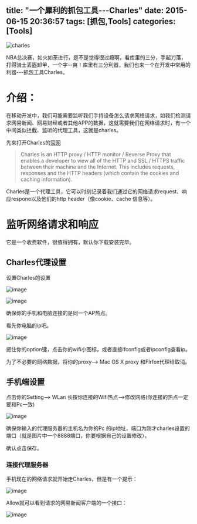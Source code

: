 title: "一个犀利的抓包工具---Charles"
date: 2015-06-15 20:36:57
tags: [抓包,Tools]
categories: [Tools]
---

![charles](http://7xj9f0.com1.z0.glb.clouddn.com/QQ20150918-1@2x.png)

NBA总决赛，如火如荼进行，是不是觉得很过瘾啊，看库里的三分，手起刀落，打得骑士丢盔卸甲，一个字--爽！库里有三分利器，我们也来一个在开发中常用的利器---抓包工具Charles。

# 介绍：


在移动开发中，我们可能需要监听我们手持设备怎么请求网络请求，如我们检测请求网易新闻、网易财经或者其他APP的数据，这就需要我们在网络请求时，有一个中间类似拦截、监听的代理工具，这就是charles。




先来打开Charles的[官网](http://www.charlesproxy.com/)
>Charles is an HTTP proxy / HTTP monitor / Reverse Proxy that enables a developer to view all of the HTTP and SSL / HTTPS traffic between their machine and the Internet. This includes requests, responses and the HTTP headers (which contain the cookies and caching information).

Charles是一个代理工具，它可以时刻记录着我们通过它的网络请求request、响应respone以及他们的http header（像cookie、cache 信息等）。


# 监听网络请求和响应

它是一个收费软件，很值得拥有，默认你下载安装完毕。

## Charles代理设置


设置Charles的设置

![image](http://ownwell.github.io/image/charles_setting.png)

![image](http://ownwell.github.io/image/charles_setting_port.png)

确保你的手机和电脑连接的是同一个AP热点。

看先你电脑的ip吧。

![image](http://ownwell.github.io/image/charles_ip.png)

摁住你的option键，点击你的wifi小图标，或者直接ifconfig或者ipconfig查看ip。

为了不必要的网络数据，将你的proxy--> Mac OS X proxy 和FIrfox代理给取消。

## 手机端设置

点击你的Setting--> WLan 长按你连接的WIfi热点-->修改网络(你连接的热点一定要和Pc一致)

![image](http://ownwell.github.io/image/charles_phone-setting1.png)



确保你输入的代理服务器的主机名为你的Pc 的ip地址，端口为刚才charles设置的端口（就是图片中一个8888端口，你要根据自己的设置修改）。

确认点击保存。

### 连接代理服务器

手机现在的网络请求就开始走Charles，但是有一个提示：

![image](http://ownwell.github.io/image/charles_network.png)

Allow就可以看到请求的网易新闻客户端的一个接口：


![image](http://ownwell.github.io/image/charles_resquet_respone.png)




